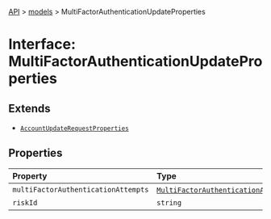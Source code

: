 [API](../../index.md) > [models](../index.md) > MultiFactorAuthenticationUpdateProperties

# Interface: MultiFactorAuthenticationUpdateProperties

## Extends

- [`AccountUpdateRequestProperties`](AccountUpdateRequestProperties.md)

## Properties

| Property | Type | Description | Inheritance | Source |
| :------ | :------ | :------ | :------ | :------ |
| `multiFactorAuthenticationAttempts` | [`MultiFactorAuthenticationAttempt`](../classes/MultiFactorAuthenticationAttempt.md)[] | - | - | models/MultiFactorAuthenticationUpdate.ts:56 |
| `riskId` | `string` | - | [`AccountUpdateRequestProperties`](AccountUpdateRequestProperties.md).`riskId` | models/AccountUpdateRequest.ts:44 |
